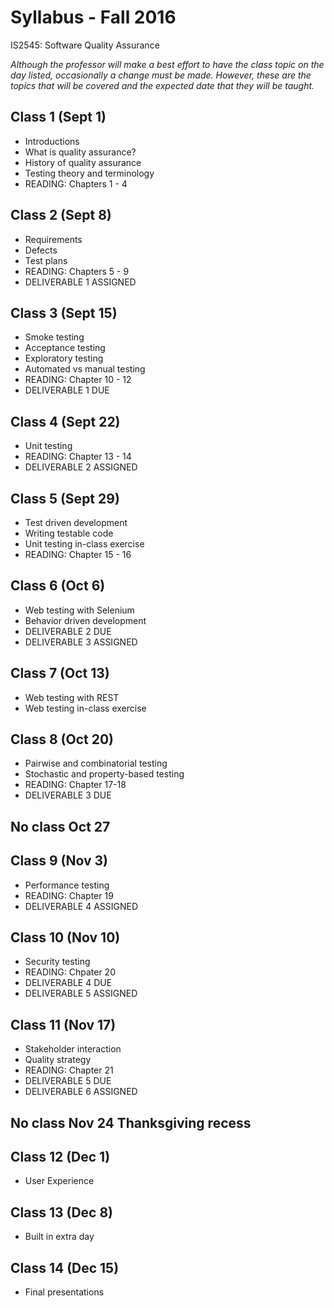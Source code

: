 # Syllabus - Fall 2016
IS2545: Software Quality Assurance

_Although the professor will make a best effort to have the class topic on the day listed, occasionally a change must be made.  However, these are the topics that will be covered and the expected date that they will be taught._

## Class 1 (Sept 1)
* Introductions
* What is quality assurance?
* History of quality assurance
* Testing theory and terminology
* READING: Chapters 1 - 4

## Class 2 (Sept 8)
* Requirements
* Defects
* Test plans
* READING: Chapters 5 - 9
* DELIVERABLE 1 ASSIGNED

## Class 3 (Sept 15)
* Smoke testing
* Acceptance testing
* Exploratory testing
* Automated vs manual testing
* READING: Chapter 10 - 12
* DELIVERABLE 1 DUE

## Class 4 (Sept 22)
* Unit testing
* READING: Chapter 13 - 14
* DELIVERABLE 2 ASSIGNED

## Class 5 (Sept 29)
* Test driven development
* Writing testable code
* Unit testing in-class exercise
* READING: Chapter 15 - 16

## Class 6 (Oct 6)
* Web testing with Selenium
* Behavior driven development
* DELIVERABLE 2 DUE
* DELIVERABLE 3 ASSIGNED

## Class 7 (Oct 13)
* Web testing with REST
* Web testing in-class exercise

## Class 8 (Oct 20)
* Pairwise and combinatorial testing
* Stochastic and property-based testing
* READING: Chapter 17-18
* DELIVERABLE 3 DUE

## No class Oct 27

## Class 9 (Nov 3)
* Performance testing
* READING: Chapter 19
* DELIVERABLE 4 ASSIGNED

## Class 10 (Nov 10)
* Security testing
* READING: Chpater 20
* DELIVERABLE 4 DUE
* DELIVERABLE 5 ASSIGNED

## Class 11 (Nov 17)
* Stakeholder interaction
* Quality strategy
* READING: Chapter 21
* DELIVERABLE 5 DUE
* DELIVERABLE 6 ASSIGNED

## No class Nov 24 Thanksgiving recess

## Class 12 (Dec 1)
* User Experience

## Class 13 (Dec 8)
* Built in extra day

## Class 14 (Dec 15)
* Final presentations